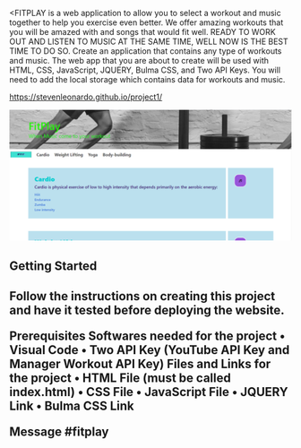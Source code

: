 <FITPLAY is a web application to allow you to select a workout and music together to help you exercise even better. We offer amazing workouts that you will be amazed with and songs that would fit well. READY TO WORK OUT AND LISTEN TO MUSIC AT THE SAME TIME, WELL NOW IS THE BEST TIME TO DO SO.
Create an application that contains any type of workouts and music. The web app that you are about to create will be used with HTML, CSS, JavaScript, JQUERY, Bulma CSS, and Two API Keys. You will need to add the local storage which contains data for workouts and music.

https://stevenleonardo.github.io/project1/


![](Untitled.png)

<h2>Getting Started<h2>
Follow the instructions on creating this project and have it tested before deploying the website.

Prerequisites
Softwares needed for the project
    •   Visual Code
    •   Two API Key (YouTube API Key and Manager Workout API Key)
Files and Links for the project
    •   HTML File (must be called index.html)
    •   CSS File
    •   JavaScript File
    •   JQUERY Link
    •   Bulma CSS Link



















Message #fitplay


